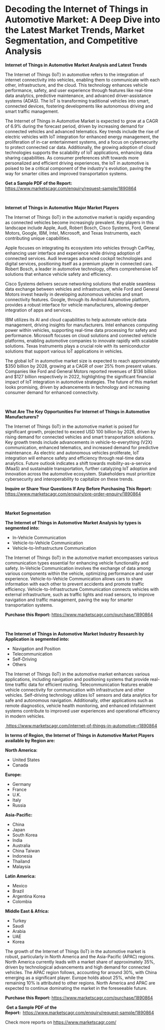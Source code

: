 <p><h1>Decoding the Internet of Things in Automotive Market: A Deep Dive into the Latest Market Trends, Market Segmentation, and Competitive Analysis</h1></p><p><strong>Internet of Things in Automotive Market Analysis and Latest Trends</strong></p>
<p><p>The Internet of Things (IoT) in automotive refers to the integration of internet connectivity into vehicles, enabling them to communicate with each other, infrastructure, and the cloud. This technology enhances vehicle performance, safety, and user experience through features like real-time data analytics, predictive maintenance, and advanced driver-assistance systems (ADAS). The IoT is transforming traditional vehicles into smart, connected devices, fostering developments like autonomous driving and smart traffic management.</p><p>The Internet of Things in Automotive Market is expected to grow at a CAGR of 6.9% during the forecast period, driven by increasing demand for connected vehicles and advanced telematics. Key trends include the rise of electric vehicles with IoT integration for enhanced energy management, the proliferation of in-car entertainment systems, and a focus on cybersecurity to protect connected car data. Additionally, the growing adoption of cloud technologies supports the scalability of IoT applications, enhancing data sharing capabilities. As consumer preferences shift towards more personalized and efficient driving experiences, the IoT in automotive is poised to be a critical component of the industry's evolution, paving the way for smarter cities and improved transportation systems.</p></p>
<p><strong>Get a Sample PDF of the Report:&nbsp;</strong> <a href="https://www.marketscagr.com/enquiry/request-sample/1890864?utm_campaign=2476&utm_medium=2&utm_source=Github&utm_content=ia&utm_term=11032025&utm_id=internet-of-things-in-automotive">https://www.marketscagr.com/enquiry/request-sample/1890864</a></p>
<p>&nbsp;</p>
<p><strong>Internet of Things in Automotive Major Market Players</strong></p>
<p><p>The Internet of Things (IoT) in the automotive market is rapidly expanding as connected vehicles become increasingly prevalent. Key players in this landscape include Apple, Audi, Robert Bosch, Cisco Systems, Ford, General Motors, Google, IBM, Intel, Microsoft, and Texas Instruments, each contributing unique capabilities.</p><p>Apple focuses on integrating its ecosystem into vehicles through CarPlay, enhancing user interface and experience while driving adoption of connected services. Audi leverages advanced cockpit technologies and digital services, positioning itself as a premium player in connected cars. Robert Bosch, a leader in automotive technology, offers comprehensive IoT solutions that enhance vehicle safety and efficiency.</p><p>Cisco Systems delivers secure networking solutions that enable seamless data exchange between vehicles and infrastructure, while Ford and General Motors invest heavily in developing autonomous vehicles and smart connectivity features. Google, through its Android Automotive platform, provides a robust interface for vehicle manufacturers, allowing deeper integration of apps and services.</p><p>IBM utilizes its AI and cloud capabilities to help automate vehicle data management, driving insights for manufacturers. Intel enhances computing power within vehicles, supporting real-time data processing for safety and performance. Microsoft focuses on cloud solutions and connected vehicle platforms, enabling automotive companies to innovate rapidly with scalable solutions. Texas Instruments plays a crucial role with its semiconductor solutions that support various IoT applications in vehicles.</p><p>The global IoT in automotive market size is expected to reach approximately $350 billion by 2028, growing at a CAGR of over 25% from present values. Companies like Ford and General Motors reported revenues of $136 billion and $127 billion respectively in 2022, highlighting the significant financial impact of IoT integration in automotive strategies. The future of this market looks promising, driven by advancements in technology and increasing consumer demand for enhanced connectivity.</p></p>
<p>&nbsp;</p>
<p><strong>What Are The Key Opportunities For Internet of Things in Automotive Manufacturers?</strong></p>
<p><p>The Internet of Things (IoT) in the automotive market is poised for significant growth, projected to exceed USD 100 billion by 2026, driven by rising demand for connected vehicles and smart transportation solutions. Key growth trends include advancements in vehicle-to-everything (V2X) communication, enhanced telematics, and increased demand for predictive maintenance. As electric and autonomous vehicles proliferate, IoT integration will enhance safety and efficiency through real-time data analytics. Future outlook indicates a shift towards mobility-as-a-service (MaaS) and sustainable transportation, further catalyzing IoT adoption and innovation across the automotive ecosystem. Stakeholders must prioritize cybersecurity and interoperability to capitalize on these trends.</p></p>
<p><strong>Inquire or Share Your Questions If Any Before Purchasing This Report:</strong> <a href="https://www.marketscagr.com/enquiry/pre-order-enquiry/1890864?utm_campaign=2476&utm_medium=2&utm_source=Github&utm_content=ia&utm_term=11032025&utm_id=internet-of-things-in-automotive">https://www.marketscagr.com/enquiry/pre-order-enquiry/1890864</a></p>
<p>&nbsp;</p>
<p><strong>Market Segmentation</strong></p>
<p><strong>The Internet of Things in Automotive Market Analysis by types is segmented into:</strong></p>
<p><ul><li>In-Vehicle Communication</li><li>Vehicle-to-Vehicle Communication</li><li>Vehicle-to-Infrastructure Communication</li></ul></p>
<p><p>The Internet of Things (IoT) in the automotive market encompasses various communication types essential for enhancing vehicle functionality and safety. In-Vehicle Communication involves the exchange of data among various components within the vehicle, optimizing performance and user experience. Vehicle-to-Vehicle Communication allows cars to share information with each other to prevent accidents and promote traffic efficiency. Vehicle-to-Infrastructure Communication connects vehicles with external infrastructure, such as traffic lights and road sensors, to improve navigation and traffic management, paving the way for smarter transportation systems.</p></p>
<p><strong>Purchase this Report:&nbsp;</strong><a href="https://www.marketscagr.com/purchase/1890864?utm_campaign=2476&utm_medium=2&utm_source=Github&utm_content=ia&utm_term=11032025&utm_id=internet-of-things-in-automotive">https://www.marketscagr.com/purchase/1890864</a></p>
<p>&nbsp;</p>
<p><strong>The Internet of Things in Automotive Market Industry Research by Application is segmented into:</strong></p>
<p><ul><li>Navigation and Position</li><li>Telecommunication</li><li>Self-Driving</li><li>Others</li></ul></p>
<p><p>The Internet of Things (IoT) in the automotive market enhances various applications, including navigation and positioning systems that provide real-time traffic data for efficient routing. Telecommunication features enable vehicle connectivity for communication with infrastructure and other vehicles. Self-driving technology utilizes IoT sensors and data analytics for safe and autonomous navigation. Additionally, other applications such as remote diagnostics, vehicle health monitoring, and enhanced infotainment systems contribute to improved user experiences and operational efficiency in modern vehicles.</p></p>
<p><a href="https://www.marketscagr.com/internet-of-things-in-automotive-r1890864?utm_campaign=2476&utm_medium=2&utm_source=Github&utm_content=ia&utm_term=11032025&utm_id=internet-of-things-in-automotive">&nbsp;https://www.marketscagr.com/internet-of-things-in-automotive-r1890864</a></p>
<p><strong>In terms of Region, the Internet of Things in Automotive Market Players available by Region are:</strong></p>
<p>
    <p> <strong> North America: </strong>
        <ul>
            <li>United States</li>
            <li>Canada</li>
        </ul>
        </p> 
    <p> <strong> Europe: </strong>
        <ul>
            <li>Germany</li>
            <li>France</li>
            <li>U.K.</li>
            <li>Italy</li>
            <li>Russia</li>
        </ul>
        </p> 
    <p> <strong> Asia-Pacific: </strong>
        <ul>
            <li>China</li>
            <li>Japan</li>
            <li>South Korea</li>
            <li>India</li>
            <li>Australia</li>
            <li>China Taiwan</li>
            <li>Indonesia</li>
            <li>Thailand</li>
            <li>Malaysia</li>
        </ul>
        </p> 
    <p> <strong> Latin America: </strong>
        <ul>
            <li>Mexico</li>
            <li>Brazil</li>
            <li>Argentina Korea</li>
            <li>Colombia</li>
        </ul>
        </p> 
    <p> <strong> Middle East & Africa: </strong>
        <ul>
            <li>Turkey</li>
            <li>Saudi</li>
            <li>Arabia</li>
            <li>UAE</li>
            <li>Korea</li>
        </ul>
    </p>
    </p>
<p><p>The growth of the Internet of Things (IoT) in the automotive market is robust, particularly in North America and the Asia-Pacific (APAC) regions. North America currently leads with a market share of approximately 35%, driven by technological advancements and high demand for connected vehicles. The APAC region follows, accounting for around 30%, with China emerging as a significant player. Europe holds about 25%, while the remaining 10% is attributed to other regions. North America and APAC are expected to continue dominating the market in the foreseeable future.</p></p>
<p><strong>Purchase this Report: </strong><a href="https://www.marketscagr.com/purchase/1890864?utm_campaign=2476&utm_medium=2&utm_source=Github&utm_content=ia&utm_term=11032025&utm_id=internet-of-things-in-automotive">https://www.marketscagr.com/purchase/1890864</a></p>
<p>&nbsp;<strong>Get a Sample PDF of the Report:&nbsp;&nbsp;</strong><a href="https://www.marketscagr.com/enquiry/request-sample/1890864?utm_campaign=2476&utm_medium=2&utm_source=Github&utm_content=ia&utm_term=11032025&utm_id=internet-of-things-in-automotive">https://www.marketscagr.com/enquiry/request-sample/1890864</a></p>
<p><strong></strong></p>
<p>Check more reports on <a href="https://www.marketscagr.com/?utm_campaign=2476&utm_medium=2&utm_source=Github&utm_content=ia&utm_term=11032025&utm_id=internet-of-things-in-automotive">https://www.marketscagr.com/</a></p>